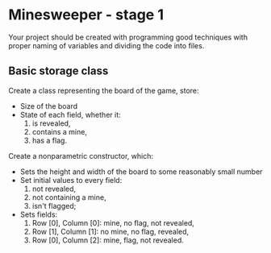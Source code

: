 # Minesweeper - stage 1

Your project should be created with programming good techniques with proper naming of variables and dividing the code into files.

## Basic storage class

Create a class representing the board of the game, store:
- Size of the board
- State of each field, whether it:
  1. is revealed,
  2. contains a mine,
  3. has a flag.

Create a nonparametric constructor, which:
- Sets the height and width of the board to some reasonably small number
- Set initial values to every field:
  1. not revealed,
  2. not containing a mine,
  3. isn't flagged;
- Sets fields:
  1. Row [0], Column [0]: mine, no flag, not revealed,
  2. Row [1], Column [1]: no mine, no flag, revealed,
  3. Row [0], Column [2]: mine, flag, not revealed.
